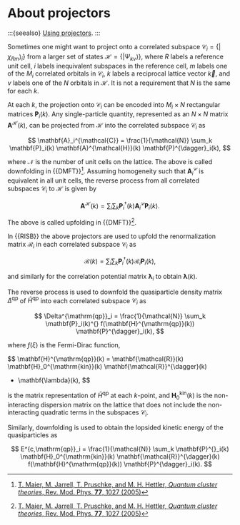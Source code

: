 # About projectors

:::{seealso}
[Using projectors](../how-to/projectors.md).
:::

Sometimes one might want to project onto a correlated subspace
$\mathcal{C}_i = \{ |\chi_{Rm} \rangle_i \}$ from a larger set of states
$\mathcal{H} = \{ |\Psi_{k \nu} \rangle \}$, where $R$ labels a reference
unit cell, $i$ labels inequivalent subspaces in the reference cell, $m$ labels
one of the $M_i$ correlated orbitals in $\mathcal{C}_i$, $k$ labels a reciprocal
lattice vector $\vec{k}$, and $\nu$ labels one of the $N$ orbitals in
$\mathcal{H}$. It is not a requirement that $N$ is the same for each $k$.

At each $k$, the projection onto $\mathcal{C}_i$ can be encoded into
$M_i \times N$ rectangular matrices $\mathbf{P}_i(k)$. Any single-particle
quantity, represented as an $N \times N$ matrix $\mathbf{A}^{\mathcal{H}}(k)$,
can be projected from $\mathcal{H}$ into the correlated subspace
$\mathcal{C}_i$ as

$$
\mathbf{A}_i^{\mathcal{C}} = \frac{1}{\mathcal{N}}
\sum_k \mathbf{P}_i(k) \mathbf{A}^{\mathcal{H}}(k) \mathbf{P}^{\dagger}_i(k),
$$

where $\mathcal{N}$ is the number of unit cells on the lattice. The above is
called downfolding in {{DMFT}}[^Maier2005]. Assuming homogeneity such that
$\mathbf{A}_i^{\mathcal{C}}$ is equivalent in all unit cells, the reverse
process from all correlated subspaces $\mathcal{C}_i$ to $\mathcal{H}$ is
given by

$$
\mathbf{A}^{\mathcal{H}}(k) = \sum_i
\sum_k \mathbf{P}^{\dagger}_i(k) \mathbf{A}_i^{\mathcal{C}} \mathbf{P}_i(k).
$$

The above is called upfolding in {{DMFT}}[^Maier2005].

In {{RISB}} the above projectors are used to upfold the renormalization
matrix $\mathbf{\mathcal{R}}_i$ in each correlated subspace $\mathcal{C}_i$ as

$$
\mathbf{\mathcal{R}}(k) = \sum_i \sum_k \mathbf{P}^{\dagger}_i(k)
\mathbf{\mathcal{R}}_i
\mathbf{P}^{}_i(k),
$$

and similarly for the correlation potential matrix
$\mathbf{\lambda}_i$ to obtain $\mathbf{\lambda}(k)$.

The reverse process is used to downfold the quasiparticle density matrix
$\Delta^{\mathrm{qp}}$ of $\hat{H}^{\mathrm{qp}}$ into each correlated
subspace $\mathcal{C}_i$ as

$$
\Delta^{\mathrm{qp}}_i = \frac{1}{\mathcal{N}} \sum_k
\mathbf{P}_i(k)^{} f(\mathbf{H}^{\mathrm{qp}}(k)) \mathbf{P}^{\dagger}_i(k),
$$

where $f(\xi)$ is the Fermi-Dirac function,

$$
\mathbf{H}^{\mathrm{qp}}(k) = \mathbf{\mathcal{R}}(k)
\mathbf{H}_0^{\mathrm{kin}}(k) \mathbf{\mathcal{R}}^{\dagger}(k)
+ \mathbf{\lambda}(k),
$$

is the matrix representation of $\hat{H}^{\mathrm{qp}}$ at each $k$-point,
and $\mathbf{H}_{0}^{\mathrm{kin}}(k)$ is the non-interacting dispersion
matrix on the lattice that does not include the non-interacting quadratic
terms in the subspaces $\mathcal{C}_i$.

Similarly, downfolding is used to obtain the lopsided kinetic energy of the
quasiparticles as

$$
E^{c,\mathrm{qp}}_i = \frac{1}{\mathcal{N}} \sum_k
\mathbf{P}^{}_i(k) \mathbf{H}_0^{\mathrm{kin}}(k)
\mathbf{\mathcal{R}}^{\dagger}(k) f(\mathbf{H}^{\mathrm{qp}}(k))
\mathbf{P}^{\dagger}_i(k).
$$

[^Maier2005]: [T. Maier, M. Jarrell, T. Pruschke, and M. H. Hettler,
*Quantum cluster theories*,
Rev. Mod. Phys. **77**, 1027 (2005)](https://doi.org/10.1016/j.cpc.2015.04.023)
